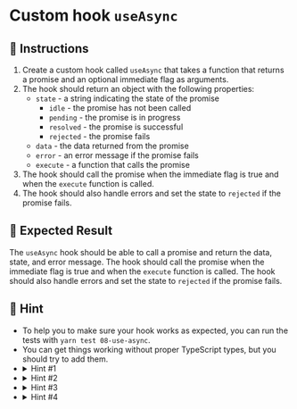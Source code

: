 # Custom hook `useAsync`

## 📝 Instructions

1. Create a custom hook called `useAsync` that takes a function that returns a promise and an optional immediate flag as arguments.
2. The hook should return an object with the following properties:
   - `state` - a string indicating the state of the promise
     - `idle` - the promise has not been called
     - `pending` - the promise is in progress
     - `resolved` - the promise is successful
     - `rejected` - the promise fails
   - `data` - the data returned from the promise
   - `error` - an error message if the promise fails
   - `execute` - a function that calls the promise
3. The hook should call the promise when the immediate flag is true and when the `execute` function is called.
4. The hook should also handle errors and set the state to `rejected` if the promise fails.

## 🦉 Expected Result

The `useAsync` hook should be able to call a promise and return the data, state, and error message. The hook should call the promise when the immediate flag is true and when the `execute` function is called. The hook should also handle errors and set the state to `rejected` if the promise fails.

## 🔎 Hint

- To help you to make sure your hook works as expected, you can run the tests with `yarn test 08-use-async`.
- You can get things working without proper TypeScript types, but you should try to add them.
- <details>
  <summary>Hint #1</summary>
    You can use the `useState` hook to store the various states of the promise.
  </details>
- <details>
  <summary>Hint #2</summary>
    You can use the `useEffect` hook to run code when the component is mounted and when the component is updated.
  </details>
- <details>
  <summary>Hint #3</summary>
    Memo the `execute` function so that it doesn't change on every render.
  </details>
- <details>
  <summary>Hint #4</summary>
    See how we can handle errors in a promise: <https://developer.mozilla.org/en-US/docs/Web/JavaScript/Reference/Global_Objects/Promise/catch>
  </details>
